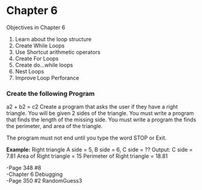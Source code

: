 # Chapter 6

Objectives in Chapter 6
<ol>
<li>Learn about the loop structure</li>
<li>Create While Loops</li>
<li>Use Shortcut arithmetic operators</li>
<li>Create For Loops</li>
<li>Create do...while loops</li>
<li>Nest Loops</li>
<li>Improve Loop Perforance</li>
</ol>

<h3>Create the following Program</h3>
a2 + b2 = c2
Create a program that asks the user if they have a right triangle. You will be given 2 sides of the triangle. You must write a program that finds the length of the missing side. You must write a program the finds the perimeter, and area of the triangle.

The program must not end until you type the word STOP or Exit.

<b>Example:</b> Right triangle A side = 5, B side = 6, C side = ??
Output: C side = 7.81
Area of Right triangle = 15
Perimeter of  Right triangle = 18.81

-Page 348 #8<br>
-Chapter 6 Debugging <br>
-Page 350 #2 RandomGuess3
